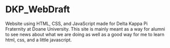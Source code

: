 # DKP_WebDraft
Website using HTML, CSS, and JavaScript made for Delta Kappa Pi Fraternity at Doane University. This site is mainly meant as a way for alumni to see news about what we are doing as well as a good way for me to learn html, css, and a little javascript.
